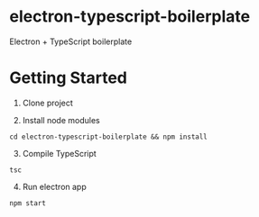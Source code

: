 # electron-typescript-boilerplate

Electron + TypeScript boilerplate

# Getting Started

1) Clone project

2) Install node modules

```
cd electron-typescript-boilerplate && npm install
```

3) Compile TypeScript

```
tsc
```

4) Run electron app

```
npm start
```
